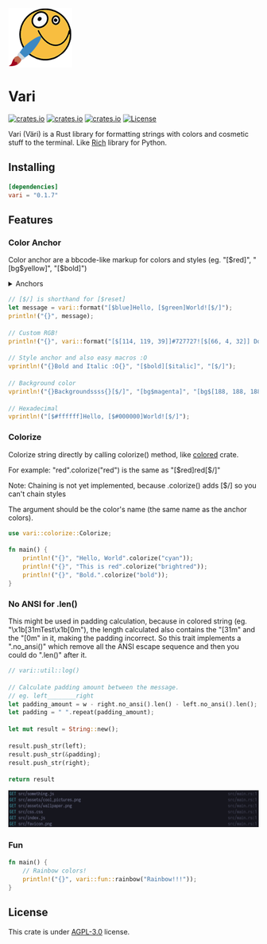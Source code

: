 ![Logo](https://raw.githubusercontent.com/azur1s/vari/master/assets/vari_logo.png)
# Vari
[![crates.io](https://img.shields.io/crates/v/vari.svg)](https://crates.io/crates/vari)
[![crates.io](https://docs.rs/chumsky/badge.svg)](https://docs.rs/vari/)
[![crates.io](https://img.shields.io/crates/dr/vari)](https://crates.io/crates/vari)
[![License](https://img.shields.io/crates/l/vari.svg)](https://github.com/azur1s/vari#license)

Vari (Väri) is a Rust library for formatting strings with colors and cosmetic stuff to the terminal. Like [Rich](https://github.com/Textualize/rich) library for Python.

## Installing
```toml
[dependencies]
vari = "0.1.7"
```

## Features

### Color Anchor

Color anchor are a bbcode-like markup for colors and styles (eg. "[\$red]", "[bg\$yellow]", "[\$bold]")

<details>
<summary>Anchors</summary>
<p>Colors:</p>
<ul>
    <li>[$black]</li>
    <li>[$red]</li>
    <li>[$green]</li>
    <li>[$yellow]</li>
    <li>[$blue]</li>
    <li>[$magenta]</li>
    <li>[$cyan]</li>
    <li>[$white]</li>
    <li>[$reset] or [$r] or [$/]</li>
</ul>
<p>Bright colors:</p>
<ul>
    <li>[$bright_black] or [$brightblack]</li>
    <li>[$bright_red] or [$brightred]</li>
    <li>[$bright_green] or [$brightgreen]</li>
    <li>[$bright_yellow] or [$brightyellow]</li>
    <li>[$bright_blue] or [$brightblue]</li>
    <li>[$bright_magenta] or [$brightmagenta]</li>
    <li>[$bright_cyan] or [$brightcyan]</li>
    <li>[$bright_white] or [$brightwhite]</li>
</ul>
<p>Styles</p>
<ul>
    <li>[$regular]</li>
    <li>[$bold]</li>
    <li>[$dim] or [$low] or [$low_intensity] or [$lowintensity]</li>
    <li>[$italic]</li>
    <li>[$underline]</li>
    <li>[$blink] or [$blinking]</li>
    <li>[$reverse] or [$reversed]</li>
    <li>[$invisible] or [$hidden]</li>
    <li>[$strikethrough] or [$strike_through]</li>
</ul>
<p>Note: [bg$any] is a valid anchors, it will be translated to [$reversed][$any] (where `any` is the color/style name above)</p>
</details>

```rust
// [$/] is shorthand for [$reset]
let message = vari::format("[$blue]Hello, [$green]World![$/]");
println!("{}", message);

// Custom RGB!
println!("{}", vari::format("[$[114, 119, 39]]#727727![$[66, 4, 32]] Do you see it?[$/]"));

// Style anchor and also easy macros :O
vprintln!("{}Bold and Italic :O{}", "[$bold][$italic]", "[$/]");

// Background color
vprintln!("{}Backgroundssss{}[$/]", "[bg$magenta]", "[bg$[188, 188, 188]]World![$/]")

// Hexadecimal
vprintln!("[$#ffffff]Hello, [$#000000]World![$/]");
```
### Colorize
Colorize string directly by calling colorize() method, like [colored](https://github.com/mackwic/colored) crate.

For example: "red".colorize("red") is the same as "[\$red]red[$/]"

Note: Chaining is not yet implemented, because .colorize() adds [$/] so you can't chain styles

The argument should be the color's name (the same name as the anchor colors).
```rust
use vari::colorize::Colorize;

fn main() {
    println!("{}", "Hello, World".colorize("cyan"));
    println!("{}", "This is red".colorize("brightred"));
    println!("{}", "Bold.".colorize("bold"));
}
```
### No ANSI for .len()
This might be used in padding calculation, because in colored string (eg. "\x1b[31mTest\x1b[0m"),
the length calculated also contains the "[31m" and the "[0m" in it, making the padding incorrect.
So this trait implements a ".no_ansi()" which remove all the ANSI escape sequence and then you could do
".len()" after it.
```rust
// vari::util::log()

// Calculate padding amount between the message.
// eg. left________right
let padding_amount = w - right.no_ansi().len() - left.no_ansi().len();
let padding = " ".repeat(padding_amount);
        
let mut result = String::new();

result.push_str(left);
result.push_str(&padding);
result.push_str(right);

return result      
```
![no_ansi()](https://raw.githubusercontent.com/azur1s/vari/master/assets/no_ansi.png)
### Fun
```rust
fn main() {
    // Rainbow colors!
    println!("{}", vari::fun::rainbow("Rainbow!!!"));
}
```
## License
This crate is under [AGPL-3.0](https://www.gnu.org/licenses/agpl-3.0.en.html) license.
